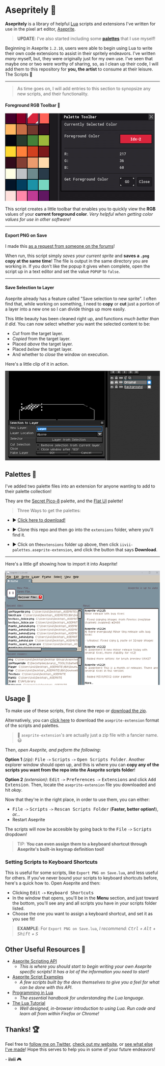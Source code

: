 # Asepritely :art:

**Asepritely** is a library of helpful [Lua](https://lua.org) scripts and extensions I've written for use in the pixel art editor, [Aseprite](https://aseprite.org). 

> **UPDATE**: I've also started including some [**palettes**](#Extensions) that I use myself!


Beginning in Aseprite `1.2.10`, users were able to begin using Lua to write their own code extensions to assist in their spritely endeavors. I've written _many_ myself, but, they were originally just for my own use. I've seen that maybe one or two were worthy of sharing, so, as I clean up their code, I will add them to this repository for **you, the artist** to consume at their leisure.
The Scripts :memo:

***

> As time goes on, I will add entries to this section to synopsize any new scripts, and their functionality.

#### Foreground RGB Toolbar :rainbow:

![Usage](img/ForegroundToolbar.gif)

This script creates a little toolbar that enables you to quickly view the **RGB** values of your **current foreground color**. _Very helpful when getting color values for use in other software!_

---

#### Export PNG on Save

I made this [as a request from someone on the forums](https://community.aseprite.org/t/auto-export-option-when-saving-an-aseprite-file/8047/4)!

When run, this script simply _saves your current sprite_ and **saves a `.png` copy at the same time**! The file is output in the same directory you are working in. If you don't like the popup it gives when complete, open the script up in a text editor and set the value `POPUP` to `false`.

---


#### Save Selection to Layer

Aseprite already has a feature called "Save selection to new sprite". I often find that, while working on something, I need to **copy** or **cut** just a portion of a layer into a new one so I can divide things up more easily. 

This little beauty has been cleaned right up, and functions _much better than it did_. You can now select whether you want the selected content to be:

+ _Cut_ from the target layer.
+ _Copied_ from the target layer.
+ Placed _above_ the target layer.
+ Placed _below_ the target layer.
+ And whether to _close_ the window on execution.

Here's a little clip of it in action.

![Selection to Layer](img/SelectionToLayer02.gif)


Palettes :gift: <a name="Extensions"></a>
----------------------------------

I've added two palette files into an extension for anyone wanting to add to their palette collection!

They are the [Secret Pico-8](https://pico-8.fandom.com/wiki/User_blog:Iiviigames/Piccult_Colors!) palette, and the [Flat UI](https://flatuicolors.com/palette/defo) palette!


> Three Ways to get the palettes:

+ :arrow_forward: [Click here to download!](https://github.com/iiviigames/Asepritely/raw/master/extensions/iivii-palettes.aseprite-extension)

+ :arrow_forward: Clone this repo and then go into the `extensions` folder, where you'll find it. 

+ :arrow_forward: Click on the`extensions` folder up above, then click `iivii-palettes.aseprite-extension`, and click the button that says **Download**.

---

Here's a little gif showing how to import it into Aseprite!

![Load Palettes](img/PaletteExtension.gif)

Usage :orange_book:
------

To make use of these scripts, first clone the repo or [download the zip](https://github.com/iiviigames/Asepritely/archive/master.zip). 

Alternatively, you can [click here](https://github.com/iiviigames/Asepritely/raw/master/extensions/Asepritely.aseprite-extension) to download the `aseprite-extension` format of the scripts and palettes. 

> :notebook: `aseprite-extension`'s are actually just a zip file with a fancier name. :smiley:




Then, *open Aseprite, and peform the following*: 

**Option 1** _(zip)_: <kbd>File</kbd> `->` <kbd>Scripts</kbd> `->` <kbd>Open Scripts Folder</kbd>. Another explorer window should open up, and this is where you can **copy any of the scripts you want from the repo into the Aseprite scripts folder**!

**Option 2** _(extension)_: <kbd>Edit</kbd> `->` <kbd>Preferences</kbd> `->` <kbd>Extensions</kbd> and click <kbd>Add Extension</kbd>. Then, locate the `aseprite-extension` file you downloaded and hit _okay_.

Now that they're in the right place, in order to use them, you can either:


+ <kbd>File</kbd> `->` <kbd>Scripts</kbd> `->` <kbd>Rescan Scripts Folder</kbd> (**Faster, better option!**), _or..._
+ Restart Aseprite

The scripts will now be accesible by going back to the <kbd>File</kbd> `->` <kbd>Scripts</kbd> dropdown! 

> TIP: **You can even assign them to a keyboard shortcut through Aseprite's built-in keymap definition tool!**


### Setting Scripts to Keyboard Shortcuts

This is useful for some scripts, like `Export PNG on Save.lua`, and less useful for others. If you've never bound your scripts to keyboard shortcuts before, here's a quick how to. Open Aseprite and then:

+ Clicking <kbd>Edit</kbd> `->` <kbd>Keyboard Shortcuts</kbd>
+ In the window that opens, you'll be in the **Menu** section, and just toward the bottom, you'll see any and all scripts you have in your scripts folder listed.
+ Choose the one you want to assign a keyboard shortcut, and set it as you see fit!

> **EXAMPLE**: For `Export PNG on Save.lua`, _I recommend: <kbd>Ctrl</kbd> + <kbd>Alt</kbd> + <kbd>Shift</kbd> + <kbd>S</kbd>_



Other Useful Resources :see_no_evil:
------------------------

+ [Aseprite Scripting API](https://github.com/aseprite/api) 
   - _This is where you should start to begin writing your own Aseprite specific scripts! It has a lot of the information you need to start!_
+ [Aseprite Script Examples](https://github.com/aseprite/Aseprite-Script-Examples)
   - _A few scripts built by the devs themselves to give you a feel for what can be done with this API_.
+ [Programming in Lua](https://www.lua.org/pil/contents.html)
   - _The essential handbook for understanding the Lua language_.
+ [The Lua Tutorial](http://luatut.com/)
   - _Well designed, in-browser introduction to using Lua. Run code and learn all from within Firefox or Chrome!_


Thanks! :trophy:
---------

Feel free to [follow me on Twitter](https://twitter.com/odd_codes), [check out my website](https://odd.codes), or [see what else I've made](https://github.com/iiviigames)! Hope this serves to help you in some of your future endeavors!

_-_ **iivii**
:video_game:
